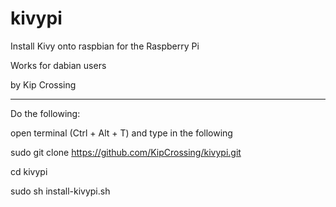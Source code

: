 # kivypi
Install Kivy onto raspbian for the Raspberry Pi

Works for dabian users

by Kip Crossing

-----------------------------------------------------

Do the following:

open terminal (Ctrl + Alt + T) and type in the following

sudo git clone https://github.com/KipCrossing/kivypi.git

cd kivypi

sudo sh install-kivypi.sh
